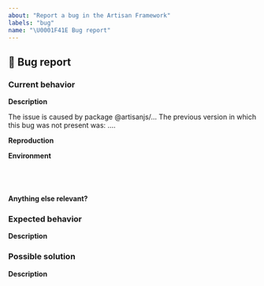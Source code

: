 ```yaml
---
about: "Report a bug in the Artisan Framework"
labels: "bug"
name: "\U0001F41E Bug report"
---
```

## 🐞  Bug report
<!-- 📖  https://github.com/artisanjs/artisan/blob/master/CONTRIBUTING.md -->

### Current behavior
**Description**
<!-- ✍️  A clear and concise description of the problem... -->

<!-- Can you pin-point one or more @artisanjs/* packages as the source of the bug? -->
<!-- ✍️  --> The issue is caused by package @artisanjs/...

<!-- Did this behavior use to work in the previous version? -->
<!-- ✍️  --> The previous version in which this bug was not present was: ....

**Reproduction**
<!-- ✍️  Please create and share minimal reproduction of the issue using REPL or GitHub repository -->

**Environment**
<pre><code>
<!-- run `artisan version` and paste output below -->
<!-- ✍️  -->
</code></pre>

**Anything else relevant?**
<!-- ✍️  Any other important information... -->

### Expected behavior
**Description**
<!-- ✍️  If you have an expected behavior, please describe it. -->

### Possible solution
**Description**
<!-- ✍️  If you have a possible solution, please describe it. -->
